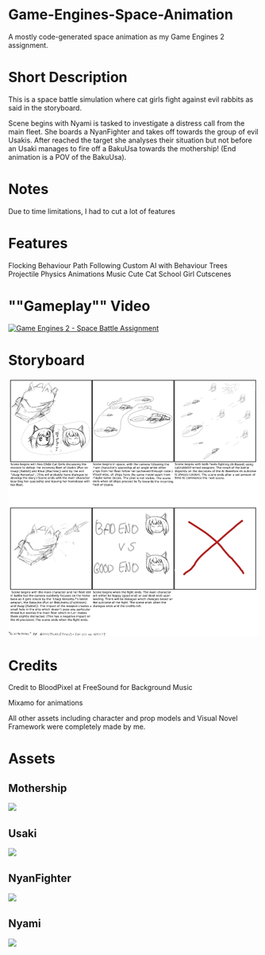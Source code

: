 # Game-Engines-Space-Animation
A mostly code-generated space animation as my Game Engines 2 assignment.

<h1>Short Description</h1>
<p>This is a space battle simulation where cat girls fight against evil rabbits as said in the storyboard.</p>
<p>Scene begins with Nyami is tasked to investigate a distress call from the main fleet. She boards a NyanFighter and takes off towards the group of evil Usakis. After reached the target she analyses their situation but not before an Usaki manages to fire off a BakuUsa towards the mothership! (End animation is a POV of the BakuUsa).
 
<h1>Notes</h1>
<p>Due to time limitations, I had to cut a lot of features</p>

<h1>Features</h1>
Flocking Behaviour
Path Following
Custom AI with Behaviour Trees
Projectile Physics
Animations
Music
Cute Cat School Girl
Cutscenes

<h1>""Gameplay"" Video</h1>
<a href="https://www.youtube.com/watch?v=L3FbsASdjQk"><img src="http://img.youtube.com/vi/L3FbsASdjQk/0.jpg" title="Game Engines 2 - Space Battle Assignment"/></a>

<h1>Storyboard</h1>
<img src="https://raw.githubusercontent.com/Gomystalka/Game-Engines-Space-Animation/main/Cat%20Game%20Storyboard%20Finished.png">

<h1>Credits</h1>
<p>Credit to BloodPixel at FreeSound for Background Music</p>
<p>Mixamo for animations</p>
<p>All other assets including character and prop models and Visual Novel Framework were completely made by me.</p>

<h1>Assets</h1>
<h2>Mothership</h2>
<img src="https://imgur.com/9FdqwNj.png">

<h2>Usaki</h2>
<img src="https://imgur.com/o83po1Z.png">

<h2>NyanFighter</h2>
<img src="https://imgur.com/Mr1ANSz.png">

<h2>Nyami</h2>
<img src="https://imgur.com/MsU5neU.png">
